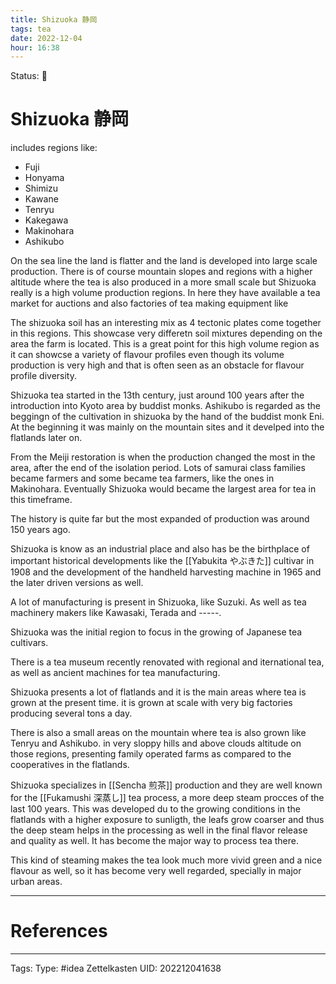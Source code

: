 ```yaml
---
title: Shizuoka 静岡
tags: tea
date: 2022-12-04
hour: 16:38
---
```

Status: 🌱
# Shizuoka 静岡
includes regions like:
- Fuji
- Honyama
- Shimizu
- Kawane
- Tenryu
- Kakegawa
- Makinohara
- Ashikubo

On the sea line the land is flatter and the land is developed into large scale production. There is of course mountain slopes and regions with a higher altitude where the tea is also produced in a more small scale but Shizuoka really is a high volume production regions. In here they have available a tea market for auctions and also factories of tea making equipment like 

The shizuoka soil has an interesting mix as 4 tectonic plates come together in this regions. This showcase very differetn soil mixtures depending on the area the farm is located. This is a great point for this high volume region as it can showcse a variety of flavour profiles even though its volume production is very high and that is often seen as an obstacle for flavour profile diversity.

Shizuoka tea started in the 13th  century, just around 100 years after the introduction into Kyoto area by buddist monks. Ashikubo is regarded as the beggingn of the cultivation in shizuoka by the hand of the buddist monk Eni. At the beginning it was mainly on the mountain sites and it develped into the flatlands later on.

From the Meiji restoration is when the production changed the most in the area, after the end of the isolation period. Lots of samurai class families became farmers and some became tea farmers, like the ones in Makinohara. Eventually Shizuoka would became the largest area for tea in this timeframe. 

The history is quite far but the most expanded of production was around 150 years ago.

Shizuoka is know as an industrial place and also has be the birthplace of important historical developments like the [[Yabukita やぶきた]] cultivar in 1908 and the development of the handheld harvesting machine in 1965 and the later driven versions as well. 

A lot of manufacturing is present in Shizuoka, like Suzuki. As well as tea machinery makers like Kawasaki, Terada and -----.

Shizuoka was the initial region to focus in the growing of Japanese tea cultivars.

There is a tea museum recently renovated with regional and iternational tea, as well as ancient machines for tea manufacturing.

Shizuoka presents a lot of flatlands and it is the main areas where tea is grown at the present time. it is grown at scale with very big factories producing several tons a day.

There is also a small areas on the mountain where tea is also grown like Tenryu and Ashikubo. in very sloppy hills and above clouds altitude on those regions, presenting family operated farms as compared to the cooperatives in the flatlands.

Shizuoka specializes in [[Sencha 煎茶]] production and they are well known for the [[Fukamushi 深蒸し]] tea process, a more deep steam procces of the last 100 years. This was developed du to the growing conditions in the flatlands with a higher exposure to sunligth, the leafs grow coarser and thus the deep steam helps in the processing as well in the final flavor release and quality as well. It has become the major way to process tea there. 

This kind of steaming makes the tea look much more vivid green and a nice flavour as well, so it has become very well regarded, specially in major urban areas.





---
# References

---
Tags:
Type: #idea
Zettelkasten UID: 202212041638

